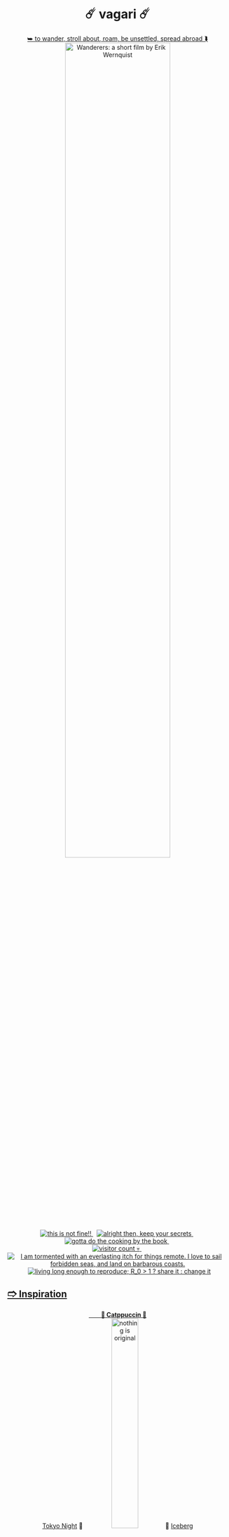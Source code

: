 <h1 align="center"> ☄️ vagari ☄️ </h1>

<a href="https://www.youtube.com/watch?v=YH3c1QZzRK4">
    <p align="center" >
        ⮩ to wander, stroll about, roam, be unsettled, spread abroad ⮯
        <img
            src="https://github.com/nosvagor/vagari/blob/main/share/images/friedrich/vagari-large-blue-decor.png?raw=true"
            width="69%"
            alt="Wanderers: a short film by Erik Wernquist"
            title="Wanderers: a short film by Erik Wernquist"
        >
    </p>
</a>

<p align="center">
<a href="https://github.com/nosvagor/vagari/issues">
    <img
        src="https://img.shields.io/github/issues/nosvagor/vagari?color=ed5f6f&logo=fireship&labelColor=24283b&logoColor=ed5f6f&style=for-the-badge"
        title="this is not fine!!"
    >
</a>
&nbsp;
<a href="https://github.com/nosvagor/vagari/discussions">
    <img
        src="https://img.shields.io/github/discussions/nosvagor/vagari?color=ec9055&logo=github&labelColor=24283b&logoColor=ec9055&style=for-the-badge"
        title="alright then, keep your secrets"
    >
</a>
&nbsp;
<a href="https://github.com/nosvagor/vagari/contributors">
    <img
        src="https://img.shields.io/github/contributors/nosvagor/vagari?color=86b96f&logo=gitea&labelColor=24283b&logoColor=86b96f&style=for-the-badge"
        title="gotta do the cooking by the book"
    >
</a>
&nbsp;
<br>
<a href="https://www.reddit.com/r/unixporn/">
    <img
        src="https://vbr.wocr.tk/badge?color=59b5e5&logoColor=59b5e5&page_id=nosvagor/vagari&logo=linux&style=for-the-badge&lcolor=24283b"
        alt="visitor count 💀"
        title="hello there (I use arch, neovim, and rust, btw)"
    >
</a>
&nbsp;
<a href="https://github.com/nosvagor/vagari/network/members">
    <img
        src="https://img.shields.io/github/forks/nosvagor/vagari?color=6c88f4&logo=git&labelColor=24283b&logoColor=6c88f4&style=for-the-badge"
        title="I am tormented with an everlasting itch for things remote. I love to sail forbidden seas, and land on barbarous coasts."
    >
</a>
&nbsp;
<a href="https://youtu.be/gxAaO2rsdIs">
    <img
        src="https://img.shields.io/github/license/nosvagor/vagari?color=9d71f0&logo=gnu&labelColor=24283b&logoColor=9d71f0&style=for-the-badge"
        title="living long enough to reproduce; R_0 > 1 ? share it : change it"
    >
</p>

## 🢣 Inspiration

<p align="center">
&emsp;&emsp;<a href="https://github.com/catppuccin/catppuccin"><strong>🥇 Catppuccin 🥇</strong></a>
<br>
<a href="https://github.com/folke/tokyonight.nvim">Tokyo Night</a>&nbsp;🥈&nbsp;
    <img
        src="https://github.com/nosvagor/vagari/blob/main/share/gifs/inspiration.gif?raw=true"
        title="nothing is original"
        width=35%
    >
🥉 <a href="https://cocopon.github.io/iceberg.vim/">Iceberg</a>
</p>

<p align="right">
⮩ <em>worthy mentions</em>:
<a href="https://www.nordtheme.com/">Nord</a>,
<a href="https://ethanschoonover.com/solarized/">Solarized</a>,
<a href="https://github.com/morhetz/gruvbox">Gruvbox</a>
</p>

<p align="center">
&emsp;&emsp;<a href="https://github.com/nosvagor/vagari/stargazers">
    <img
        src="https://img.shields.io/github/stars/nosvagor/vagari?color=e6c747&logo=apachespark&labelColor=24283b&logoColor=e6c747&style=for-the-badge"
        title="what is love, baby don't hurt me"
    >
</a>
&nbsp;
<a href="">
    <img
        src="https://img.shields.io/github/sponsors/nosvagor?color=dc60bf&logo=githubsponsors&labelColor=24283b&logoColor=dc60bf&style=for-the-badge"
        title="ETH or DAI 🢣 cullyn.eth"
    >
</a>
</p>

## 🢣 Contents

- [Palette](#-palette)
  - [Background](#background), [Foreground](#foreground)
  - [Core](#Core), [Communicative](#Communicative), [Signaling](#Signaling), [Muted](#Muted), [Greys](#Greys)
- [General Philosophy](#-general-philosophy)
  - [Manifest Meaning](#manifest-meaning)
  - [Colors as the Symbols, Design as the Grammar](#colors-as-the-symbols-design-as-the-grammar)
  - [Chaos is not _chaotic_](#chaos-is-not-chaotic)
  - [Is Fashion Invented or Discovered?](#is-fashion-invented-or-discovered)
- [Design Principles](#-design-principles)
  - [Sex](#sex), [Complexity](#complexity), [Saga](#saga), [Collaboration](#collaboration)
- [Gallery](#-gallery)
- [Ports](#-ports)
- [Contribution](#-contribution)
- [Gratitude](#-gratitude)
  - [Resources](#resources-), [Books](#books-)

## 🢣 Palette

<p align="center">
    <img
        src="https://github.com/nosvagor/vagari/blob/main/share/images/stack-v3.svg?raw=true"
        title="vagari color pallete"
        width="100%"
    >
</p>

<details open >
<summary><h4 align="center">Background</h4></summary>
<table align="center">
    <tr align="center">
        <td><img src="https://place-hold.it/78/222536/b6bbd8&text=bg&bold&fontsize=14"></td>
        <td><img src="https://place-hold.it/64/181a2a/b6bbd8&text=bg1&bold&fontsize=14"></td>
        <td><img src="https://place-hold.it/64/0e101b/b6bbd8&text=bg2&bold&fontsize=14"></td>
        <td><img src="https://place-hold.it/64/08080d/b6bbd8&text=bg3&bold&fontsize=14"></td>
    </tr>
    <tr align="center">
        <td><code>#222536</code></td>
        <td><code>#181a2a</code></td>
        <td><code>#0e101b</code></td>
        <td><code>#08080d</code></td>
    </tr>
    <tr align="center">
        <th> ⮩ </th>
        <td><img src="https://place-hold.it/64/1a1a24/b6bbd8&text=dr&bold&fontsize=14"></td>
        <td><img src="https://place-hold.it/64/101014/b6bbd8&text=dr1&bold&fontsize=14"></td>
        <td><img src="https://place-hold.it/64/09090b/b6bbd8&text=dr2&bold&fontsize=14"></td>
    </tr>
    <tr align="center">
        <th> 🕶️ </th>
        <td><code>#101014</code></td>
        <td><code>#1a1a24</code></td>
        <td><code>#09090b</code></td>
    </tr>
    <tr align="center">
    </tr>
</table>
</details>

<h4 align="center">Foreground</h4>
<table align="center">
    <tr align="center">
        <td><img src="https://place-hold.it/48/8c92ba/0e101b&text=fg2&bold&fontsize=14"></td>
        <td><img src="https://place-hold.it/48/a7abce/0e101b&text=fg1&bold&fontsize=14"></td>
        <td><img src="https://place-hold.it/64/b6bbd8/0e101b&text=fg&bold&fontsize=14"></td>
        <td><img src="https://place-hold.it/48/c5c9e2/0e101b&text=br&bold&fontsize=14"></td>
        <td><img src="https://place-hold.it/48/d7dbee/0e101b&text=br1&bold&fontsize=14"></td>
    </tr>
    <tr align="center">
        <td><code>#d7dbee</code></td>
        <td><code>#c5c9e2</code></td>
        <td><code>#b6bbd8</code></td>
        <td><code>#a7abce</code></td>
        <td><code>#8c92ba</code></td>
    </tr>
</table>

<h4 align="center">Core</h4>
<table align="center">
    <tr align="center">
        <td><img src="https://place-hold.it/48/3d60e6/0e101b&text=blu0&bold&fontsize=14"></td>
        <td><img src="https://place-hold.it/64/6c88f4/0e101b&text=blue&bold&fontsize=14"></td>
        <td><img src="https://place-hold.it/48/a2b4fa/0e101b&text=blu1&bold&fontsize=14"></td>
    </tr>
    <tr align="center">
        <td><code>#3d60e6</code></td>
        <td><code>#6b88f4</code></td>
        <td><code>#a2b4fa</code></td>
    </tr>
    <tr align="center">
        <td><img src="https://place-hold.it/48/d55c13/0e101b&text=orn0&bold&fontsize=14"></td>
        <td><img src="https://place-hold.it/64/ec9055/0e101b&text=orange&bold&fontsize=14"></td>
        <td><img src="https://place-hold.it/48/ff9e7a/0e101b&text=orn1&bold&fontsize=14"></td>
    </tr>
    <tr align="center">
        <td><code>#d55c1e</code></td>
        <td><code>#ec9055</code></td>
        <td><code>#ff9e7a</code></td>
    </tr>
</table>

<h4 align="center">Communicative</h4>
<table align="center">
    <tr align="center">
        <td><img src="https://place-hold.it/48/2a87c7/0e101b&text=azr0&bold&fontsize=14"></td>
        <td><img src="https://place-hold.it/64/59b5e5/0e101b&text=azure&bold&fontsize=14"></td>
        <td><img src="https://place-hold.it/48/9edbff/0e101b&text=azr1&bold&fontsize=14"></td>
    </tr>
    <tr align="center">
        <td><code>#2a87c7</code></td>
        <td><code>#59b5e5</code></td>
        <td><code>#9edbff</code></td>
    </tr>
    <tr align="center">
        <td><img src="https://place-hold.it/48/5e9249/0e101b&text=grn0&bold&fontsize=14"></td>
        <td><img src="https://place-hold.it/64/86b96f/0e101b&text=green&bold&fontsize=14"></td>
        <td><img src="https://place-hold.it/48/b7e6a3/0e101b&text=grn1&bold&fontsize=14"></td>
    </tr>
    <tr align="center">
        <td><code>#5e9249</code></td>
        <td><code>#86b96f</code></td>
        <td><code>#b7e6a3</code></td>
    </tr>
    <tr align="center">
        <td><img src="https://place-hold.it/48/8f40e3/0e101b&text=prp0&bold&fontsize=14"></td>
        <td><img src="https://place-hold.it/64/9d7af0/0e101b&text=purple&bold&fontsize=14"></td>
        <td><img src="https://place-hold.it/48/c2aafc/0e101b&text=prp1&bold&fontsize=14"></td>
    </tr>
    <tr align="center">
        <td><code>#8f40e3</code></td>
        <td><code>#9d7af0</code></td>
        <td><code>#c2aafc</code></td>
    </tr>
</table>

<h4 align="center">Signaling</h4>
<table align="center">
    <tr align="center">
        <td><img src="https://place-hold.it/48/02bba5/0e101b&text=cyn0&bold&fontsize=14"></td>
        <td><img src="https://place-hold.it/64/4adecd/0e101b&text=cyan&bold&fontsize=14"></td>
        <td><img src="https://place-hold.it/48/a8fff9/0e101b&text=cyn1&bold&fontsize=14"></td>
    </tr>
    <tr align="center">
        <td><code>#02bba5</code></td>
        <td><code>#4adecd</code></td>
        <td><code>#a8fff9</code></td>
    </tr>
    <tr align="center">
        <td><img src="https://place-hold.it/48/40964e/0e101b&text=ivy0&bold&fontsize=14"></td>
        <td><img src="https://place-hold.it/64/65be75/0e101b&text=ivy&bold&fontsize=14"></td>
        <td><img src="https://place-hold.it/48/9eeaab/0e101b&text=ivy1&bold&fontsize=14"></td>
    </tr>
    <tr align="center">
        <td><code>#40964e</code></td>
        <td><code>#65b375</code></td>
        <td><code>#9eeaab</code></td>
    </tr>
    <tr align="center">
        <td><img src="https://place-hold.it/48/d79c13/0e101b&text=yel&bold&fontsize=14"></td>
        <td><img src="https://place-hold.it/64/e6c747/0e101b&text=yellow&bold&fontsize=14"></td>
        <td><img src="https://place-hold.it/48/fff19e/0e101b&text=yel1&bold&fontsize=14"></td>
    </tr>
    <tr align="center">
        <td><code>#d79c13</code></td>
        <td><code>#e6c747</code></td>
        <td><code>#fff19e</code></td>
    </tr>
    <tr align="center">
        <td><img src="https://place-hold.it/48/d0253a/0e101b&text=red0&bold&fontsize=14"></td>
        <td><img src="https://place-hold.it/64/ed5f6f/0e101b&text=red&bold&fontsize=14"></td>
        <td><img src="https://place-hold.it/48/ff99b1/0e101b&text=red1&bold&fontsize=14"></td>
    </tr>
    <tr align="center">
        <td><code>#d0253a</code></td>
        <td><code>#ed5f6f</code></td>
        <td><code>#ff99b1</code></td>
    </tr>
    <tr align="center">
        <td><img src="https://place-hold.it/48/b7349f/0e101b&text=pnk0&bold&fontsize=14"></td>
        <td><img src="https://place-hold.it/64/dc60bf/0e101b&text=pink&bold&fontsize=14"></td>
        <td><img src="https://place-hold.it/48/ff94d4/0e101b&text=pnk1&bold&fontsize=14"></td>
    </tr>
    <tr align="center">
        <td><code>#b7349f</code></td>
        <td><code>#dc60bf</code></td>
        <td><code>#ff94d4</code></td>
    </tr>
</table>

<h4 align="center">Muted</h4>
<table align="center">
    <tr align="center">
        <td><img src="https://place-hold.it/48/3e5584/0e101b&text=his0&bold&fontsize=14"></td>
        <td><img src="https://place-hold.it/64/5678ac/0e101b&text=histidine&bold&fontsize=12"></td>
        <td><img src="https://place-hold.it/48/8ba5cb/0e101b&text=his1&bold&fontsize=14"></td>
    </tr>
    <tr align="center">
        <td><code>#3e5584</code></td>
        <td><code>#5678ac</code></td>
        <td><code>#8ba5cb</code></td>
    </tr>
    <tr align="center">
        <td><img src="https://place-hold.it/48/44836e/0e101b&text=val0&bold&fontsize=14"></td>
        <td><img src="https://place-hold.it/64/5cb397/0e101b&text=valine&bold&fontsize=14"></td>
        <td><img src="https://place-hold.it/48/9dd4c2/0e101b&text=val1&bold&fontsize=14"></td>
    </tr>
    <tr align="center">
        <td><code>#44826e</code></td>
        <td><code>#5cb397</code></td>
        <td><code>#9dd4c2</code></td>
    </tr>
    <tr align="center">
        <td><img src="https://place-hold.it/48/707d3a/0e101b&text=lys0&bold&fontsize=14"></td>
        <td><img src="https://place-hold.it/64/9bab57/0e101b&text=methionine&bold&fontsize=9"></td>
        <td><img src="https://place-hold.it/48/c2cf90/0e101b&text=met1&bold&fontsize=14"></td>
    </tr>
    <tr align="center">
        <td><code>#707d3a</code></td>
        <td><code>#9bab57</code></td>
        <td><code>#c2cf90</code></td>
    </tr>
    <tr align="center">
        <td><img src="https://place-hold.it/48/883f41/0e101b&text=leu0&bold&fontsize=14"></td>
        <td><img src="https://place-hold.it/64/ae615f/0e101b&text=leucine&bold&fontsize=14"></td>
        <td><img src="https://place-hold.it/48/cf9590/0e101b&text=leu1&bold&fontsize=14"></td>
    </tr>
    <tr align="center">
        <td><code>#883f41</code></td>
        <td><code>#ae615f</code></td>
        <td><code>#cf9590</code></td>
    </tr>
    <tr align="center">
        <td><img src="https://place-hold.it/48/754087/0e101b&text=trp0&bold&fontsize=14"></td>
        <td><img src="https://place-hold.it/64/9e5eb0/0e101b&text=tryptophan&bold&fontsize=9"></td>
        <td><img src="https://place-hold.it/48/c293cd/0e101b&text=trp1&bold&fontsize=14"></td>
    </tr>
    <tr align="center">
        <td><code>#754087</code></td>
        <td><code>#9e5eb0</code></td>
        <td><code>#c293cd</code></td>
    </tr>
</table>

<h4 align="center">Greys</h4>
<table align="center">
    <tr align="center">
        <td><img src="https://place-hold.it/48/3c4162/0e101b&text=slt0&bold&fontsize=14"></td>
        <td><img src="https://place-hold.it/64/444a6f/0e101b&text=slate&bold&fontsize=14"></td>
        <td><img src="https://place-hold.it/48/4c527b/0e101b&text=slt1&bold&fontsize=14"></td>
        <td><img src="https://place-hold.it/48/515885/0e101b&text=slt2&bold&fontsize=14"></td>
        <td><img src="https://place-hold.it/48/596091/0e101b&text=slt3&bold&fontsize=14"></td>
        <td><img src="https://place-hold.it/48/646ca0/0e101b&text=slt4&bold&fontsize=14"></td>
    </tr>
    <tr align="center">
        <td><code>#3c4162</code></td>
        <td><code>#444a6f</code></td>
        <td><code>#4c527b</code></td>
        <td><code>#515885</code></td>
        <td><code>#596091</code></td>
        <td><code>#646ca0</code></td>
    </tr>
    <tr align="center">
        <td><img src="https://place-hold.it/48/3f4150/0e101b&text=gry0&bold&fontsize=14"></td>
        <td><img src="https://place-hold.it/64/484b5b/0e101b&text=grey&bold&fontsize=14"></td>
        <td><img src="https://place-hold.it/48/515467/0e101b&text=gry1&bold&fontsize=14"></td>
        <td><img src="https://place-hold.it/48/585b6f/0e101b&text=gry2&bold&fontsize=14"></td>
        <td><img src="https://place-hold.it/48/5e6178/0e101b&text=gry3&bold&fontsize=14"></td>
        <td><img src="https://place-hold.it/48/696d86/0e101b&text=gry4&bold&fontsize=14"></td>
    </tr>
    <tr align="center">
        <td><code>#3f4150</code></td>
        <td><code>#484b5b</code></td>
        <td><code>#515467</code></td>
        <td><code>#585b6f</code></td>
        <td><code>#5e6178</code></td>
        <td><code>#696d86</code></td>
    </tr>
    <tr align="center">
        <td><img src="https://place-hold.it/48/3e423e/0e101b&text=olv0&bold&fontsize=14"></td>
        <td><img src="https://place-hold.it/64/484c48/0e101b&text=olive&bold&fontsize=14"></td>
        <td><img src="https://place-hold.it/48/4f544f/0e101b&text=olv1&bold&fontsize=14"></td>
        <td><img src="https://place-hold.it/48/565c56/0e101b&text=olv2&bold&fontsize=14"></td>
        <td><img src="https://place-hold.it/48/5e645e/0e101b&text=olv3&bold&fontsize=14"></td>
        <td><img src="https://place-hold.it/48/6a716a/0e101b&text=olv4&bold&fontsize=14"></td>
    </tr>
    <tr align="center">
        <td><code>#3e423e</code></td>
        <td><code>#484c48</code></td>
        <td><code>#4f544f</code></td>
        <td><code>#565c56</code></td>
        <td><code>#5e645e</code></td>
        <td><code>#6a716a</code></td>
    </tr>
    <tr align="center">
        <td><img src="https://place-hold.it/48/553c34/0e101b&text=rst0&bold&fontsize=14"></td>
        <td><img src="https://place-hold.it/64/62463c/0e101b&text=rust&bold&fontsize=14"></td>
        <td><img src="https://place-hold.it/48/755448/0e101b&text=rst1&bold&fontsize=14"></td>
        <td><img src="https://place-hold.it/48/755448/0e101b&text=rst2&bold&fontsize=14"></td>
        <td><img src="https://place-hold.it/48/7e5a4e/0e101b&text=rst3&bold&fontsize=14"></td>
        <td><img src="https://place-hold.it/48/8f6557/0e101b&text=rst4&bold&fontsize=14"></td>
    </tr>
    <tr align="center">
        <td><code>#553c34</code></td>
        <td><code>#62463c</code></td>
        <td><code>#755448</code></td>
        <td><code>#755448</code></td>
        <td><code>#7e5a4e</code></td>
        <td><code>#8f6557</code></td>
    </tr>
    <tr align="center">
        <td><img src="https://place-hold.it/48/4d3d4d/0e101b&text=plm0&bold&fontsize=14"></td>
        <td><img src="https://place-hold.it/64/594659/0e101b&text=plum&bold&fontsize=14"></td>
        <td><img src="https://place-hold.it/48/614c61/0e101b&text=plm1&bold&fontsize=14"></td>
        <td><img src="https://place-hold.it/48/6a536a/0e101b&text=plm2&bold&fontsize=14"></td>
        <td><img src="https://place-hold.it/48/725a72/0e101b&text=plm3&bold&fontsize=14"></td>
        <td><img src="https://place-hold.it/48/816681/0e101b&text=plm4&bold&fontsize=14"></td>
    </tr>
    <tr align="center">
        <td><code>#4d3d4d</code></td>
        <td><code>#594659</code></td>
        <td><code>#614c61</code></td>
        <td><code>#6a536a</code></td>
        <td><code>#725a72</code></td>
        <td><code>#816681</code></td>
    </tr>
</table>

<br>

## 🢣 General Philosophy

#### Manifest Meaning

⮩ i.e., wherever possible, inject genre, inspiration, or any relationship of
signficiance. ⮯
<a href="https://youtube.com/playlist?list=PLND1JCRq8Vuh3f0P5qjrSdb5eC1ZfZwWJ">
<img
        src="https://github.com/nosvagor/vagari/blob/main/share/images/friedrich/arrival-large-decor.png?raw=true"
        width="36%"
        align="right"
    >
<br>
</a>

[Quantum Chromodynamics &ndash; What Makes the Strong Force Strong?](https://youtu.be/y1px8hBl7zg?t=787)
<br>The video that catalyzed the creation of _vagari_.

[Awakening from the Meaning Crisis](https://youtube.com/playlist?list=PLND1JCRq8Vuh3f0P5qjrSdb5eC1ZfZwWJ)
<br>A wonderful series about history, philosophy, and the
meaning of _meaning_; it provided the energy needed to publish _vagari_.

[Arrival: A Response To Bad Movies](https://youtu.be/z18LY6NME1s)
<br>An awakening to the importance of linguistics, story, non-zero-sum games,
and ultimately, the craft of combining _good_ ideas.

#### Colors as the Symbols, Design as the Grammar

⮩ i.e., acknowledge that color (and design itself) is a system of communication with an evolutionary history. ⮯

Mining meaning from media, or rather, the **exploration of culture** via the most dominant mediums:

- [What is Cinema Language?](https://youtu.be/1-6-8HN5yv8) (importance of ...)
- [Hitchcock and the Language of Cinema](https://youtu.be/W_JPD8B_0Lc) (Silence)
- [How Studio Ghibli Makes Animation Feel Alive](https://youtu.be/jM6PPxN1xas) (Sound)
- [Akira Kurosawa &ndash; Composing Movement](https://youtu.be/doaQC-S8de8) (Motion)
- [The Soul of Good Character Design](https://youtu.be/SM3IQFgP-d8) (Desire)
- [Frank Ocean &ndash; Musical Identity](https://youtu.be/6ohakZ5wYu8) (Depth)
- [Every Face Tells A Story](https://youtu.be/FK1trQBa_2g) (Emotion)
- [GoT &ndash; How to Evoke Emotion](https://youtu.be/jgZXDeGjf84) (Structure)
- [How Sicario Fools its Audience](https://youtu.be/_kOfDh5zF4c) (Expectations)
- [Tenet &ndash; A Misunderstood Masterpiece](https://youtu.be/0OoLokmqo0A) (Subjectivity)
- [Edgar Wright &ndash; How to Do Visual Comedy](https://youtu.be/3FOzD4Sfgag) (Creativity)
- [This Top Gun Scene Is Like A Perfect Pop Song](https://youtu.be/MN-1jdFSDs8) (Universality)
- [Why Mass Effect Should Be the Next Game of Thrones](https://youtu.be/-elPKyfpJrM) (Adapatation)
- [You Can Make a Netflix Style Doco About Literally Anything](https://youtu.be/9BUrNe3Vhtk) (Theme)
- [Childish Gambino &ndash; Storytelling Through Hip-Hop](https://youtu.be/OgQ3Hpj-CBU) (Cohesion)
- [The Secret Ingredients of Great Hospitality](https://youtu.be/bwcyXcOpWVs) (Belonging)
- [The Role in Filmmaking No One Talks About](https://youtu.be/MhFO4LJdwx0) (Detail)
- [Satoshi Kon &ndash; Editing Space & Time](https://youtu.be/oz49vQwSoTE) (Transitions)
- [What Matters is What You Do](https://youtu.be/EL7e05pClKM) (Humility)
- [Optimistic Nihilism](https://www.youtube.com/watch?v=MBRqu0YOH14) (Motivation)

#### Chaos is not _chaotic_

[Chaos is a mathematical concept](https://youtu.be/fDek6cYijxI); an intrinsic
pattern of the universe that arises in non-linear systems. ⮯

Creativity is not a some special, dualistic force ("_the muse_,") that only
humans possess. **Creativity _is_ Chaos**&mdash;it's an emergent property that originates from the of the
embrace of sensitive starting conditions in dynamical systems (e.g., human
minds), coupled with, but not limited to:

- **[curiosity](https://youtu.be/_XWRF1UArO4)** in the _unknown_, and an deep desire _to **understand**_.
- **[courage](https://youtu.be/dKz095P7LdU)** to challenge the _status quo_, and everlasting itch _to **explore**_.
- **[humility](https://youtu.be/Tfrrubw7pcE)** in allowing the _process_ to unfold, and willingness _to **fail**_.

#### Is Fashion Invented or Discovered?

⮩ [Most Adavance, Yet Acceptable](https://youtu.be/mgyGptmH7EE); evolution acts
on [mutations during replication](https://youtu.be/UhSStR-FpQc) of existing
entities. ⮯

[Style](https://www.youtube.com/watch?v=NEvMHRgPdyk) is analogous to the
concept of [fitness](https://youtu.be/UhSStR-FpQc) in evolution applied, when
applied to culture&mdash;it's easy to think that **fashion** (_evolution_) is a
forward march that makes better and better **styles** (_organisms_). Instead,
fashion is a "_bumbling mess that just gets lucky sometimes_," i.e.:

1. Expression (and imitation) of a style is the primary way that it is
   replicated.
2. The primary niche to be filled is in the domain **self-expression**, with a sub-domain of **functionality**.
3. Thus, a relatively good (_fit_) style is one that allows the users to
   express something about themselves (color), while maintaining functionality (design grammar), in
   order for expression to be noticed by others.
4. Hence, _vagari_'s primary use case: a **color scheme**; further design
   principles are simply means to create a more cohesive and deep meaning
   behind the selection of color.

If the hypothesis of _vagari_ is correct, then in a sense fashion is
discovered. I.e., the most fashionable style of the time is found via somewhat
random exploration. However, in a sense fashion also invented, because
ultimately style (the result of the proccess of fashion) is created as a means to out-replicate competing styles.

## 🢣 Design Principles

### Sex

⮩ i.e., the ["Swedish number for six"](https://youtu.be/Iwpi1Lm6dFo?t=777), or the
maximum number of objects in focus at a given time. ⮯

Jokes aside, the sex principle is more than just a joke&mdash;it's about
dealing with **[cognitive overhead](https://youtu.be/fCn8zs912OE?t=412)**. As a whole, design must be _simple and
sexy_, not _minimal and mundane_. This principle is core to _vagari_ and
represents the adherence to the [selfish memes/genes](https://youtu.be/2mTVtToioLg) theory of replicators with unbounded evolution, i.e.:

1. Something is _sexy_ if it is attractive or exciting, and in the realms of ideas, desire for replication.
2. _Communication_ is all about replicating an idea inside another mind, but it's not perfect&mdash;mutations occur.
3. Thus, a good design is one that is enticing, welcoming a new idea, with minimal (but not zero) mutations.
4. Hence, the adoption of, and iteration on, well known and attractive design principles:
   - [Understanding the Principles of Design](https://youtu.be/UmHMVU6dceA)
     - [6 Golden Rules Of Layout Design](https://youtu.be/EFf9jBs2yfU)
     - [8 Important Composition Tips](https://youtu.be/VArISvUuyr0)
     - [Breaking Down the Principles of Design](https://www.toptal.com/designers/gui/principles-of-design-infographic)
     - [Exploring the Gestalt Principles of Design](https://www.toptal.com/designers/ui/gestalt-principles-of-design)
   - [The 60&ndash;30&ndash;10 Rule](https://youtu.be/UWwNIMHFdW4)
     - [Dominance of Two Colors](https://youtu.be/YCJXS4hvOsU)
   - [How to Break Rules](https://youtu.be/06zi53J_BBw)

The essential idea here involves minimizing the impact of anything that _stresses working memory_, i.e.:

- Maximum of [**6** _objects_](https://youtu.be/Iwpi1Lm6dFo?t=777) in a _scene_, i.e., 6 _things_ that require increased discernment.
- Maximum of [**3** _layers_](https://youtu.be/CFRhGnuXG-4) to an _object_, i.e., 3 _variations_ that track change within an object.

Ideally, properly embracing this principle ought to result in an easier to
manage [punctuated equilibrium](https://youtu.be/qSjiFxIHknk) between
[abstraction and coupling](https://youtu.be/rQlMtztiAoA) (a tradeoff that
exists in idea-space as well as code) via evolution in design by the sexual selection
of interested minds.

### Complexity

⮩ i.e., a dance involving [computational
irreducibly](https://youtu.be/mfW7pvlrzyM),
[information](https://youtu.be/v68zYyaEmEA?t=485), and
[choas](https://github.com/nosvagor/vagari#chaos-is-not-chaotic). ⮯

Particularly, _vagari_'s philosophy is obsessed with complex systems. Because
of this, the embrace of choas is at the core of the design philosophy. _vagari_
is not looking for _the answer_&mdash;_vagari_ is looking for **an answer**;
always open to a new answer, or a new way of approaching problems.

The starting point of many decisions usually draw upon inspiration from the
apparent universality of various mathematical concepts or patterns (e.g.,
[factals](https://youtu.be/-RdOwhmqP5s?t=675) and [holomorphic
dynamics](https://youtu.be/LqbZpur38nw)), hopefully resulting in the injection
of mathematical meaning (e.g., [the logistic map](https://youtu.be/ovJcsL7vyrk)
and [Feigenbaum constants](https://en.wikipedia.org/wiki/Feigenbaum_constants) for
some contrast ratios).

> "There are no separate systems. The world is a continuum. Where to draw a
> boundary around a system depends on the purpose of the discussion."
> &ndash; <cite>Donella H. Meadows</cite>

Ideally, properly embracing this principle means a embarking on constant exploration of
alternative approaches via the willingness depart from the respectable (but not holy) constraints initially set by (ideally) interesting maths.

### Saga

⮩ i.e., [imagination is the key to cooperation](https://youtu.be/LLucUmQVBAE); shared exploration of fiction is how we create useful norms. ⮯

Essentially, if you could not tell already, story (_meaning_) is a huge factor
in the philosophy of _vagari_. Anyone can make a [color
scheme](https://www.slant.co/topics/358/~best-color-themes-for-text-editors),
and many others will be better for certain people in certain contexts. In the
end, _vagari_ is not trying to be the _best_, or _most popular_, color scheme
([functionality/appeal is are just a useful qualitieis](https://github.com/nosvagor/vagari#is-fashion-invented-or-discovered)).

Instead, at it's core, _vagari_ is trying to be the most _meaningful_ color
scheme. _vagari_ assumes that most other color schemes do not allow the _art of
color_ to transcend functionality. The solution is to allow the users to say
something about themselves&mdash;a reason to choose, share, and improve this
color scheme, rather than any of the other adequate (and exceptional) color
schemes out there.

Related principles and concepts not already mentioned:

1. [Once Upon A.I.](https://youtu.be/nG9dMHTCKNU)
2. [The Angle's Cocktail](https://youtu.be/Nj-hdQMa3uA)
3. [What would you do, even if you knew you **would fail**?](https://youtu.be/XAE46z9wT0A)

Ideally, properly embracing this principle ought to compel users to want to
proudly display and share _vagari_, resulting in a positive feedback loop of _meaning_ via the injection of _new ideas_, provided by _new users_.

### Collaboration

⮩ id est, _[ignoramus et ignorabimus](https://youtu.be/HeQX2HjkcNo)_, **_tamen id conamur_** ⮯
<br>
&emsp;&emsp;&emsp;&emsp;⮩ i.e., _we do not know and will not know_, **_[yet we try regardless](https://youtu.be/tye525dkfi8)_**. ⮯

The above phrase is the best simple representation the core philosophy of
_vagari_.

Perhaps, the two most relevant books to the formation of this principle:

1. [The Beginning of Infinity](https://a.co/d/1s4J1Lj), by David Deutsch
2. [The Network State](https://thenetworkstate.com), by Balaji Srinivasan

One might be tempted to ask: _"why so does vagari seem so&mldr; pretentious?"_

Well, to be frank: _vagari is pretentious_; it's kind of essential to success of the project, actually.

Ideally, shared participation in this fiction will hopefully manifest a reality
among the participants. The philosophy of _vagari_ is built upon the idea that
[collaboration is the ultimate force for discovery](https://youtu.be/_ArVh3Cj9rw). Sure, one node in a network may be
the seed, or the spark, for a cascade of activation&mldr; but it's the activity
in the network itself that creates the **gestalt**, i.e., the unique property of
a whole that is more than the sum of its parts.

<br>

## 🢣 Gallery

<br>

## 🢣 Ports

<details open><summary>🔧 System</summary>

- [ ] [bat](https://github.com/catppuccin/bat)
- [ ] [btop](https://github.com/catppuccin/btop)
- [ ] [CAVA](https://github.com/catppuccin/cava)
- [ ] [cursors](https://github.com/catppuccin/cursors)
- [ ] [dunst](https://github.com/catppuccin/dunst)
- [ ] [fzf](https://github.com/catppuccin/fzf)
- [ ] [GTK](https://github.com/catppuccin/gtk)
- [ ] [hyprland](https://github.com/catppuccin/hyprland)

<details open><summary> 🪐 Apps</summary>

- [ ] [neovim](https://github.com/catppuccin/nvim)
- [ ] [kitty](https://github.com/catppuccin/kitty)
- [ ] [zsh-syntax-highlighting](https://github.com/catppuccin/zsh-syntax-highlighting)
- [ ] [lazygit](https://github.com/catppuccin/lazygit)
- [ ] [zathura](https://github.com/catppuccin/zathura)
- [ ] [Discord](https://github.com/catppuccin/discord)
- [ ] [Telegram](https://github.com/catppuccin/telegram)
- [ ] [Obsidian](https://github.com/catppuccin/obsidian)
- [ ] [YouTube Music](https://github.com/catppuccin/youtubemusic)

</details>

<details open><summary>✨ Web</summary>

- [ ] [Firefox](https://github.com/catppuccin/firefox)
- [ ] [Dark Reader](https://github.com/catppuccin/dark-reader)
- [ ] [Vimium](https://github.com/catppuccin/vimium)
- [ ] [GitHub](https://github.com/catppuccin/github)
- [ ] [YouTube](https://github.com/catppuccin/youtube)
- [ ] [Twitter]()
- [ ] [Monkeytype](https://github.com/catppuccin/monkeytype)

_Note_: most of the above ports were orginally modified versions of
[catppuccin'si ports](https://github.com/catppuccin/catppuccin#-ports-and-more)&mdash;many
thanks 🙇

</details>

## 🢣 Contribution

<br>

## 🢣 Gratitude

⮩ The links below are included because they are:

- **Major** references or contain ideas that had a large impact and repeatedly come up.
- **Indirect** references or contain ideas that provide extra context and deserve extra attention.
- **Superb** and are _highly recommended_ for the curious minds out there.

> "Somewhere, something incredible is waiting to be known."
> &ndash; <cite>Carl Sagan</cite>

###### Resources ⮯

- [Encycolorpedia](https://encycolorpedia.com/) (color facts 'n stuff)
- [ChatGPT3](https://chat.openai.com/chat) (for the times they are a-changin')
- [Dream Studio](https://beta.dreamstudio.ai/dream) (stable diffusion art generator)
- [Contrast Ratio Between Colors](https://contrast-ratio.com/) (and relative luminance)
- [Five Factors that Guide attention in Visual Search](https://doi.org/10.1038/s41562-017-0058) (review article)
- [Seven Secrets](https://www.youtube.com/watch?v=dQw4w9WgXcQ) (a set of unique perspectives on design)
- [Refactoring UI](https://www.refactoringui.com) (a book + set of resoruces for web design)

###### Books ⮯

- [The Practice](https://a.co/d/35U9K5l), by Seth Godin
- [The Infinite Game](https://a.co/d/b8WpPX4), by Simon Sinek
- [The Anatomy of Genre](https://a.co/d/dlMURY4), by John Truby
- [Principles: Life and Work](https://a.co/d/d2MEH2g), by Ray Dalio
- [Chaos](https://a.co/d/7ZtUoqN) and [Information](https://a.co/d/flwyX9W), by James Gleick
- [Thinking In Systems](https://a.co/d/8PKtbDC), by Donella H. Meadows
- [Exhalation: Stories](https://a.co/d/5UKCWsx) and [Stories of Your Life and Others](https://a.co/d/dPteGuY), by Ted Chiang
- [The Fabric of Reality](https://a.co/d/iApzyrW) and [The Beginning of Infinity](https://a.co/d/1s4J1Lj), by David Deutsch
- [21 Lessons for the 21st Century](https://a.co/d/3s4uwq2) and [Homo Deus](https://a.co/d/bIDFGCW), by Yuval Noah Harari
- [The Man from the Future](https://a.co/d/2KYcgRl), by Ananyo Bhattacharya
- [Escape Into Meaning](https://a.co/d/9ofE8Zz), by Evan Puschak
- [The Network State](https://thenetworkstate.com), by Balaji Srinivasan
- [The Selfish Gene](https://a.co/d/0tfeKQO), by Richard Dawkins
- [Hit Makers](https://a.co/d/aae5wlc), by Derek Thompson

_Note_: receny bias is surely playing a huge role in what is included above.
Reference list will be exapnded overtime and will hopefully be rarely
minimized. Credit will always be given if the source of inspiration is
realized, however most source insipiration is probably lost due memory entropy 😟

